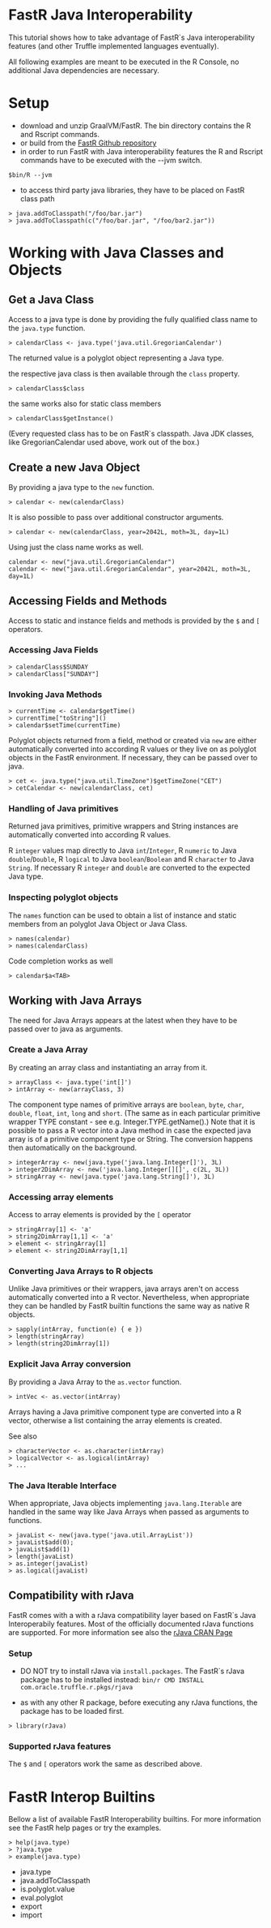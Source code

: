 # FastR Java Interoperability

This tutorial shows how to take advantage of FastR`s Java interoperability features (and other Truffle implemented languages eventually).

All following examples are meant to be executed in the R Console, no additional Java dependencies are necessary.

# Setup
* download and unzip GraalVM/FastR. The bin directory contains the R and Rscript commands.
* or build from the [FastR Github repository](https://github.com/graalvm/fastr)
* in order to run FastR with Java interoperability features the R and Rscript commands have to be executed with the --jvm switch.
```
$bin/R --jvm
```
* to access third party java libraries, they have to be placed on FastR class path
```
> java.addToClasspath("/foo/bar.jar")
> java.addToClasspath(c("/foo/bar.jar", "/foo/bar2.jar"))
```

# Working with Java Classes and Objects
## Get a Java Class
Access to a java type is done by providing the fully qualified class name to the `java.type` function. 
```
> calendarClass <- java.type('java.util.GregorianCalendar')
```
The returned value is a polyglot object representing a Java type.

the respective java class is then available through the `class` property.
```
> calendarClass$class
```

the same works also for static class members
```
> calendarClass$getInstance()
```

(Every requested class has to be on FastR`s classpath. Java JDK classes, like GregorianCalendar used above, work out of the box.)

## Create a new Java Object
By providing a java type to the `new` function.
```
> calendar <- new(calendarClass)
```

It is also possible to pass over additional constructor arguments.

```
> calendar <- new(calendarClass, year=2042L, moth=3L, day=1L)
```

Using just the class name works as well.

```
calendar <- new("java.util.GregorianCalendar")
calendar <- new("java.util.GregorianCalendar", year=2042L, moth=3L, day=1L)
```

## Accessing Fields and Methods
Access to static and instance fields and methods is provided by the `$` and `[` operators.

### Accessing Java Fields
```
> calendarClass$SUNDAY
> calendarClass["SUNDAY"]
```
### Invoking Java Methods
```
> currentTime <- calendar$getTime()
> currentTime["toString"]()
> calendar$setTime(currentTime)
```

Polyglot objects returned from a field, method or created via `new` are either automatically converted into according R values or they live on as polyglot objects in the FastR environment. If necessary, they can be passed over to java.

```
> cet <- java.type("java.util.TimeZone")$getTimeZone("CET")
> cetCalendar <- new(calendarClass, cet)
```

### Handling of Java primitives
Returned java primitives, primitive wrappers and String instances are automatically converted into according R values. 

R `integer` values map directly to Java `int`/`Integer`, R `numeric` to Java `double`/`Double`, R `logical` to Java `boolean`/`Boolean` and R `character` to Java `String`. If necessary R `integer` and `double` are converted to the expected Java type.

### Inspecting polyglot objects
The `names` function can be used to obtain a list of instance and static members from an polyglot Java Object or Java Class.
```
> names(calendar)
> names(calendarClass)
```

Code completion works as well

```
> calendar$a<TAB>
```

## Working with Java Arrays
The need for Java Arrays appears at the latest when they have to be passed over to java as arguments. 

### Create a Java Array 
By creating an array class and instantiating an array from it.
```
> arrayClass <- java.type('int[]')
> intArray <- new(arrayClass, 3)
```

The component type names of primitive arrays are `boolean`, `byte`, `char`, `double`, `float`, `int`, `long` and `short`. (The same as in each particular primitive wrapper TYPE constant - see e.g. Integer.TYPE.getName().)
Note that it is possible to pass a R vector into a Java method in case the expected java array is of a primitive component type or String. The conversion happens then automatically on the background.

```
> integerArray <- new(java.type('java.lang.Integer[]'), 3L)
> integer2DimArray <- new('java.lang.Integer[][]', c(2L, 3L))
> stringArray <- new(java.type('java.lang.String[]'), 3L)

```

### Accessing array elements
Access to array elements is provided by the `[` operator
```
> stringArray[1] <- 'a'
> string2DimArray[1,1] <- 'a'
> element <- stringArray[1]
> element <- string2DimArray[1,1]
```

### Converting Java Arrays to R objects 
Unlike Java primitives or their wrappers, java arrays aren't on access automatically converted into a R vector. Nevertheless, when appropriate they can be handled by FastR builtin functions the same way as native R objects.
```
> sapply(intArray, function(e) { e })
> length(stringArray)
> length(string2DimArray[1])
```

### Explicit Java Array conversion
By providing a Java Array to the `as.vector` function.
```
> intVec <- as.vector(intArray)
```

Arrays having a Java primitive component type are converted into a R vector, otherwise a list containing the array elements is created.

See also
```
> characterVector <- as.character(intArray)
> logicalVector <- as.logical(intArray)
> ...
```

### The Java Iterable Interface
When appropriate, Java objects implementing `java.lang.Iterable` are handled in the same way like Java Arrays when passed as arguments to functions.
```
> javaList <- new(java.type('java.util.ArrayList'))
> javaList$add(0); 
> javaList$add(1)
> length(javaList)
> as.integer(javaList)
> as.logical(javaList)
```

## Compatibility with rJava 
FastR comes with a with a rJava compatibility layer based on FastR`s Java Interoperabily features. Most of the officially documented rJava functions are supported.
For more information see also the [rJava CRAN Page](https://cran.r-project.org/web/packages/rJava/index.html)

### Setup
* DO NOT try to install rJava via `install.packages`. The FastR\`s rJava package has to be installed instead: `bin/r CMD INSTALL com.oracle.truffle.r.pkgs/rjava`

* as with any other R package, before executing any rJava functions, the package has to be loaded first.
```
> library(rJava)
```

### Supported rJava features
The `$` and `[` operators work the same as described above.

# FastR Interop Builtins
Bellow a list of available FastR Interoperability builtins. For more information see the FastR help pages or try the examples.
```
> help(java.type)
> ?java.type
> example(java.type)
```

* java.type
* java.addToClasspath
* is.polyglot.value
* eval.polyglot
* export
* import